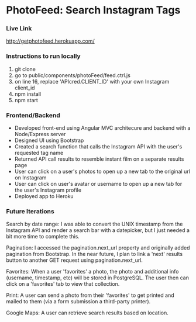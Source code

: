 # PhotoFeed: Search Instagram Tags

### Live Link 

http://getphotofeed.herokuapp.com/

### Instructions to run locally

1. git clone
2. go to public/components/photoFeed/feed.ctrl.js
3. on line 16, replace 'APIcred.CLIENT_ID' with your own Instagram client_id
4. npm install
5. npm start

### Frontend/Backend

- Developed front-end using Angular MVC architecure and backend with a Node/Express server
- Designed UI using Bootstrap
- Created a search function that calls the Instagram API with the user's requested tag name
- Returned API call results to resemble instant film on a separate results page
- User can click on a user's photos to open up a new tab to the original url on Instagram
- User can click on user's avatar or username to open up a new tab for the user's Instagram profile
- Deployed app to Heroku

### Future Iterations

Search by date range: I was able to convert the UNIX timestamp from the Instagram API and render a search bar with a datepicker, but I just needed a bit more time to complete this.

Pagination: I accessed the pagination.next_url property and originally added pagination from Bootstrap. In the near future, I plan to link a 'next' results button to another GET request using pagination.next_url.

Favorites: When a user 'favorites' a photo, the photo and additional info (username, timestamp, etc) will be stored in PostgreSQL. The user then can click on a 'favorites' tab to view that collection. 

Print: A user can send a photo from their 'favorites' to get printed and mailed to them (via a form submission a third-party printer).

Google Maps: A user can retrieve search results based on location. 